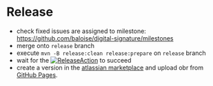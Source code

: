 # Release
- check fixed issues are assigned to milestone: https://github.com/baloise/digital-signature/milestones
- merge onto `release` branch
- execute `mvn -B release:clean release:prepare` on `release` branch
- wait for the [![ReleaseAction](https://github.com/baloise/digital-signature/workflows/Release/badge.svg)](https://github.com/baloise/digital-signature/actions?query=workflow%3A%22Release%22) to succeed
- create a version in the [atlassian marketplace](https://marketplace.atlassian.com/manage/plugins/com.baloise.confluence.digital-signature/versions) and upload obr from [GitHub Pages](https://github.com/baloise/digital-signature/tree/gh-pages/release).
